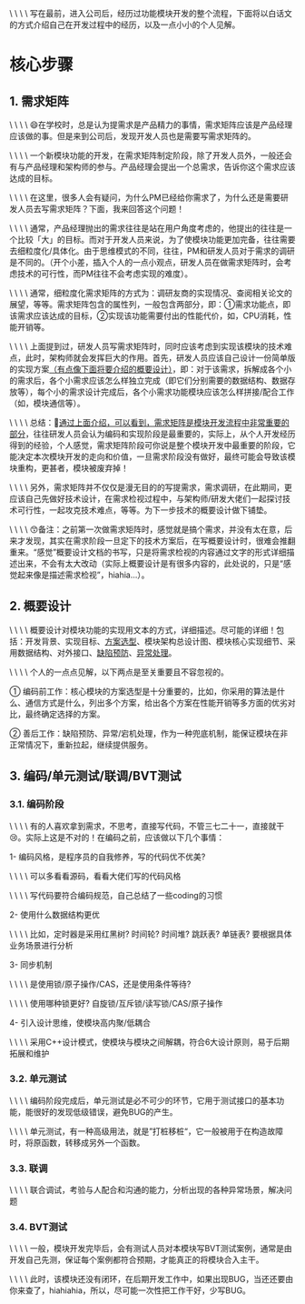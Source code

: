 \  \  \  \  写在最前，进入公司后，经历过功能模块开发的整个流程，下面将以白话文的方式介绍自己在开发过程中的经历，以及一点小小的个人见解。

# 核心步骤

## 1. 需求矩阵
\  \  \  \ :smile:在学校时，总是认为提需求是产品精力的事情，需求矩阵应该是产品经理应该做的事。但是来到公司后，发现开发人员也是需要写需求矩阵的。

\  \  \  \  一个新模块功能的开发，在需求矩阵制定阶段，除了开发人员外，一般还会有与产品经理和架构师的参与。产品经理会提出一个总需求，告诉你这个需求应该达成的目标。

\  \  \  \  在这里，很多人会有疑问，为什么PM已经给你需求了，为什么还是需要研发人员去写需求矩阵？下面，我来回答这个问题！

\  \  \  \  通常，产品经理抛出的需求往往是站在用户角度考虑的，他提出的往往是一个比较「大」的目标。而对于开发人员来说，为了使模块功能更加完备，往往需要去细粒度化/具体化。由于思维模式的不同，往往，PM和研发人员对于需求的调研是不同的。（开个小差，插入个人的一点小观点，研发人员在做需求矩阵时，会考虑技术的可行性，而PM往往不会考虑实现的难度）。

\  \  \  \  通常，细粒度化需求矩阵的方式为：调研友商的实现情况、查阅相关论文的展望，等等。需求矩阵包含的属性列，一般包含两部分，即：①需求功能点，即该需求应该达成的目标，②实现该功能需要付出的性能代价，如，CPU消耗，性能开销等。

\  \  \  \  上面提到过，研发人员写需求矩阵时，同时应该考虑到实现该模块的技术难点，此时，架构师就会发挥巨大的作用。首先，研发人员应该自己设计一份简单版的实现方案<u>（有点像下面将要介绍的概要设计）</u>，即：对于该需求，拆解成各个小的需求后，各个小需求应该怎么样独立完成（即它们分别需要的数据结构、数据存放等），每个小的需求设计完成后，各个小需求功能模块应该怎么样拼接/配合工作（如，模块通信等）。

\  \  \  \  总结：:call_me_hand:<u>通过上面介绍，可以看到，需求矩阵是模块开发流程中非常重要的部分</u>，往往研发人员会认为编码和实现阶段是最重要的，实际上，从个人开发经历得到的经验，个人感觉，需求矩阵阶段可你说是整个模块开发中最重要的阶段，它能决定本次模块开发的走向和价值，一旦需求阶段没有做好，最终可能会导致该模块重构，更甚者，模块被废弃掉！

\  \  \  \  另外，需求矩阵并不仅仅是漫无目的的写提需求，需求调研，在此期间，更应该自己先做好技术设计，在需求检视过程中，与架构师/研发大佬们一起探讨技术可行性，一起攻克技术难点，等等。为下一步技术的概要设计做下铺垫。

\  \  \  \  :kissing_smiling_eyes:备注：之前第一次做需求矩阵时，感觉就是搞个需求，并没有太在意，后来才发现，其实在需求阶段一旦定下的技术方案后，在写概要设计时，很难会推翻重来。“感觉”概要设计文档的书写，只是将需求检视的内容通过文字的形式详细描述出来，不会有太大改动（实际上概要设计是有很多内容的，此处说的，只是“感觉起来像是描述需求检视”，hiahia…）。

## 2. 概要设计

\  \  \  \  概要设计对模块功能的实现用文本的方式，详细描述。尽可能的详细！包括：开发背景、实现目标、<u>方案选型</u>、模块架构总设计图、模块核心实现细节、采用数据结构、对外接口、<u>缺陷预防</u>、<u>异常处理</u>。

\  \  \  \  个人的一点点见解，以下两点是至关重要且不容忽视的。

① 编码前工作：核心模块的方案选型是十分重要的，比如，你采用的算法是什么、通信方式是什么，列出多个方案，给出各个方案在性能开销等多方面的优劣对比，最终确定选择的方案。

② 善后工作：缺陷预防、异常/宕机处理，作为一种兜底机制，能保证模块在非正常情况下，重新拉起，继续提供服务。



## 3. 编码/单元测试/联调/BVT测试

### 3.1. 编码阶段

\  \  \  \  有的人喜欢拿到需求，不思考，直接写代码，不管三七二十一，直接就干:cry:。实际上这是不对的！在编码之前，应该做以下几个事情：

1- 编码风格，是程序员的自我修养，写的代码优不优美?

\  \  \  \  可以多看看源码，看看大佬们写的代码风格

\  \  \  \  写代码要符合编码规范，自己总结了一些coding的习惯

2- 使用什么数据结构更优

\  \  \  \  比如，定时器是采用红黑树? 时间轮? 时间堆? 跳跃表? 单链表? 要根据具体业务场景进行分析

3- 同步机制

\  \  \  \  是使用锁/原子操作/CAS，还是使用条件等待? 

\  \  \  \  使用哪种锁更好? 自旋锁/互斥锁/读写锁/CAS/原子操作

4- 引入设计思维，使模块高内聚/低耦合

\  \  \  \  采用C++设计模式，使模块与模块之间解耦，符合6大设计原则，易于后期拓展和维护

### 3.2. 单元测试

\  \  \  \  编码阶段完成后，单元测试是必不可少的环节，它用于测试接口的基本功能，能很好的发现低级错误，避免BUG的产生。

\  \  \  \  单元测试，有一种高级用法，就是”打桩移桩“，它一般被用于在构造故障时，将原函数，转移成另外一个函数。

### 3.3. 联调

\  \  \  \  联合调试，考验与人配合和沟通的能力，分析出现的各种异常场景，解决问题

### 3.4. BVT测试

\  \  \  \  一般，模块开发完毕后，会有测试人员对本模块写BVT测试案例，通常是由开发自己先测，保证每个案例都符合预期，才能真正的将模块合入主干。

\  \  \  \  此时，该模块还没有闭环，在后期开发工作中，如果出现BUG，当还还要由你来查了，hiahiahia，所以，尽可能一次性把工作干好，少写BUG。